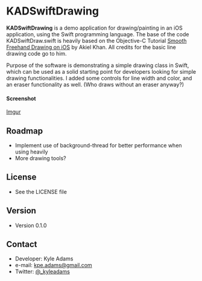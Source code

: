 KADSwiftDrawing
======
**KADSwiftDrawing** is a demo application for drawing/painting in an iOS application, using the Swift programming language.
The base of the code KADSwiftDraw.swift is heavily based on the Objective-C Tutorial [Smooth Freehand Drawing on iOS](http://code.tutsplus.com/tutorials/smooth-freehand-drawing-on-ios--mobile-13164) by Akiel Khan. All credits for the basic line drawing code go to him.

Purpose of the software is demonstrating a simple drawing class in Swift, which can be used as a solid starting point for developers looking for simple drawing functionalities. I added some controls for line width and color, and an eraser functionality as well. (Who draws without an eraser anyway?)

#### Screenshot
[Imgur](http://i.imgur.com/b16FJGp)

## Roadmap
* Implement use of background-thread for better performance when using heavily
* More drawing tools? 

## License 
* See the LICENSE file

## Version 
* Version 0.1.0

## Contact
* Developer: Kyle Adams 
* e-mail: kpe.adams@gmail.com
* Twitter: [@_kyleadams](https://twitter.com/_kyleadams "twitterhandle on twitter")